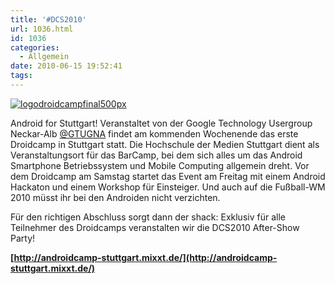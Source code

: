 ```yaml
---
title: '#DCS2010'
url: 1036.html
id: 1036
categories:
  - Allgemein
date: 2010-06-15 19:52:41
tags:
---
```


[![](https://blog.shackspace.de/wp-content/uploads/2010/06/logodroidcampfinal500px.png "logodroidcampfinal500px")](https://blog.shackspace.de/wp-content/uploads/2010/06/logodroidcampfinal500px.png)

Android for Stuttgart! Veranstaltet von der Google Technology Usergroup Neckar-Alb [@GTUGNA](http://twitter.com/GTUGNA) findet am kommenden Wochenende das erste Droidcamp in Stuttgart statt. Die Hochschule der Medien Stuttgart dient als Veranstaltungsort für das BarCamp, bei dem sich alles um das Android Smartphone Betriebssystem und Mobile Computing allgemein dreht. Vor dem Droidcamp am Samstag startet das Event am Freitag mit einem Android Hackaton und einem Workshop für Einsteiger. Und auch auf die Fußball-WM 2010 müsst ihr bei den Androiden nicht verzichten.

Für den richtigen Abschluss sorgt dann der shack: Exklusiv für alle Teilnehmer des Droidcamps veranstalten wir die DCS2010 After-Show Party!

**[http://androidcamp-stuttgart.mixxt.de/](http://androidcamp-stuttgart.mixxt.de/)**